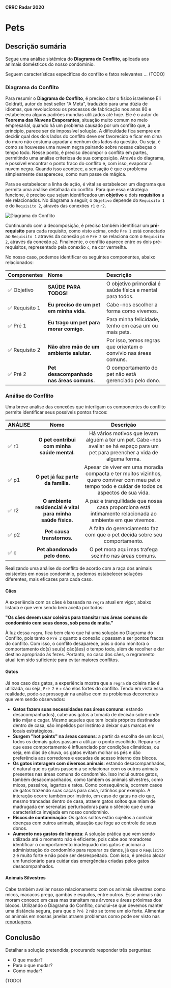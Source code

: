 #### CRRC Radar 2020

# Pets

## Descrição sumária

Segue uma análise sistêmica do **Diagrama do Conflito**, aplicada aos animais domésticos do nosso condomínio.

Seguem características específicas do conflito e fatos relevantes ... (TODO)

### Diagrama do Conflito

Para resumir o **Diagrama do Conflito**, é preciso citar o físico israelense Eli Goldratt, autor do best seller "A Meta", traduzido para uma dúzia de idiomas, que revolucionou os processos de fabricação nos anos 80 e estabeleceu alguns padrões mundias utilizados até hoje. Ele é o autor do **Teorema das Nuvens Evaporantes**, situação muito comum no meio empresarial, quando há um problema causado por um conflito que, a princípio, parece ser de impossível solução. A dificuldade fica sempre em decidir qual dos dois lados do conflito deve ser favorecido e ficar em cima do muro não costuma agradar a nenhum dos lados da questão. Ou seja, é como se houvesse uma nuvem negra pairando sobre nossas cabeças o tempo todo. Nesse ponto, é preciso decompor o conflito em partes, permitindo uma análise criteriosa de sua composição. Através do diagrama, é possível encontrar o ponto fraco do conflito e, com isso, evaporar a nuvem negra. Quando isso acontece, a sensação é que o problema simplesmente desapareceu, como num passe de mágica.

Para se estabelecer a linha de ação, é vital se estabelecer um diagrama que permita uma análise detalhada do conflito. Para que essa estratégia funcione, é preciso que sejam identificados um **objetivo** e dois **requisitos** a ele relacionados. No diagrama a seguir, o `Objetivo` depende do `Requisito 1` e do `Requisito 2`, através das conexões `r1` e `r2`.

![Diagrama do Conflito](https://i.imgur.com/HO7bWxJ.png)

Continuando com a decomposição, é preciso também identificar um **pré-requisito** para cada requisito, como visto acima, onde `Pre 1` está conectado ao `Requisito 1` através da conexão `p1` e `Pré 2` se relaciona com o `Requisito 2`, através da conexão `p2`. Finalmente, o conflito aparece entre os dois pré-requisitos, representado pela conexão `c`, na cor vermelha.
 
No nosso caso, podemos identificar os seguintes componentes, abaixo relacionados:

| **Componentes**     | **Nome**              | **Descrição**           |  
| :---             |     :---             |          :---         |  
| ✅ Objetivo         | **SAÚDE PARA TODOS!**  |  O objetivo primordial é saúde física e mental para todos.  |
| ✅ Requisito 1      | **Eu preciso de um pet em minha vida.** |  Cabe-nos escolher a forma como vivemos. |  
| ✅ Pré 1            | **Eu trago um pet para morar comigo.** |  Para minha felicidade, tenho em casa um ou mais pets. |   
| ✅ Requisito 2      | **Não abro mão de um ambiente salutar.** |  Por isso, temos regras que orientam o convívio nas áreas comuns. | 
| ✅ Pré 2            | **Pet desacompanhado nas áreas comuns.** |  O comportamento do pet não está gerenciado pelo dono. |   

### Análise do Conflito

Uma breve análise das conexões que interligam os componentes do conflito permite identificar seus possíveis pontos fracos:

| **ANÁLISE**      | **Nome**              | **Descrição**           |  
| :---             |     :---:             |          :---:          |  
| ✅ r1               | **O pet contribui com minha saúde mental.** |  Há vários motivos que levam alguém a ter um pet. Cabe-nos avaliar se há espaço para um pet para preencher a vida de alguma forma. |  
| ✅ p1               | **O pet já faz parte da família.** |  Apesar de viver em uma moradia compacta e ter muitos vizinhos, quero conviver com meu pet o tempo todo e cuidar de todos os aspectos de sua vida. |  
| ✅ r2               | **O ambiente residencial é vital para minha saúde física.** |  A paz e tranquilidade que nossa casa proporciona está intimamente relacionada ao ambiente em que vivemos.  |  
| ✅ p2               | **Pet causa transtornos.** |  A falta do gerenciamento faz com que o pet decida sobre seu comportamento. |  
| ✅ c                | **Pet abandonado pelo dono.** |  O pet mora aqui mas trafega sozinho nas áreas comuns. |      

Realizando uma análise do conflito de acordo com a raça dos animais existentes em nosso condomínio, podemos estabelecer soluções diferentes, mais eficazes para cada caso.

#### Cães

A experiência com os cães é baseada na `regra` atual em vigor, abaixo listada e que vem sendo bem aceita por todos:

**"Os cães devem usar coleiras para transitar nas áreas comuns do condomínio com seus donos, sob pena de multa."**

À luz dessa `regra`, fica bem claro que há uma solução no Diagrama do Conflito, pois tanto o `Pré 2` quanto a conexão `c` passam a ser pontos fracos do conflito. Com isso, o conflito desaparece, pois o dono monitora o comportamento do(s) seu(s) cão(ães) o tempo todo, além de recolher e dar destino apropriado às fezes. Portanto, no caso dos cães, o regramento atual tem sido suficiente para evitar maiores conflitos.

#### Gatos

Já nos caso dos gatos, a experiência mostra que a `regra` da coleira não é utilizada, ou seja, `Pré 2` e `c` são elos fortes do conflito. Tendo em vista essa realidade, pode-se prosseguir na análise com os problemas decorrentes que vem sendo observados:

- **Gatos fazem suas necessidades nas áreas comuns**: estando desacompanhados), cabe aos gatos a tomada de decisão sobre onde irão mijar e cagar. Mesmo aqueles que tem locais próprios destinados dentro de casa, são impelidos por instinto a deixar suas marcas em locais estratégicos.
- **Surgem "hot points" na áreas comuns**: a partir da escolha de um local, todos os demais gatos passam a utilizar o ponto escolhido. Repara-se que esse comportamento é influenciado por condições climáticas, ou seja, em dias de chuva, os gatos evitam molhar os pés e dão preferência aos corredores e escadas de acesso interno dos blocos.
- **Os gatos interagem com diversos animais**: estando desacompanhados, é natural que os gatos passem a se relacionar com os outros animais presentes nas áreas comuns do condomínio. Isso inclui outros gatos, também desacompanhados, como também os animais silvestres, como micos, passáros, lagartos e ratos. Como consequência, ocorrem casos de gatos trazendo suas caças para casa, ratinhos por exemplo. A interação ocorre também por instinto, em caso de gatas no cio que, mesmo trancadas dentro de casa, atraem gatos soltos que miam de madrugada em serenatas perturbadoras para o silêncio que é uma característica invejada em nosso condomínio.
- **Riscos de contaminação**: Os gatos soltos estão sujeitos a contrair doenças com outros animais, situação que foge ao controle de seus donos.
- **Aumento nos gastos de limpeza**:  A solução prática que vem sendo utilizada até o momento não é eficiente, pois cabe aos moradores identificar o comportamento inadequado dos gatos e acionar a administração do condomínio para reparar os danos, já que o `Requisito 2` é muito forte e não pode ser desrespeitado. Com isso, é preciso alocar um funcionário para cuidar das emergências criadas pelos gatos desacompanhados.

#### Animais Silvestres

Cabe também avaliar nosso relacionamento com os animais silvestres como micos, macacos prego, gambás e esquilos, entre outros. Esse animais não moram conosco em casa mas transitam nas árvores e áreas próximas dos blocos. Utilizando o Diagrama do Conflito, conclui-se que devemos manter uma distância segura, para que o `Pré 2` não se torne um elo forte. Alimentar os animais em nossas janelas atraem problemas como pode ser visto nas [reportagens](/_arquivo/2019-06-welcomekit/micos.pdf).

## Conclusão

Detalhar a solução pretendida, procurando responder três perguntas:

- O que mudar?
- Para o que mudar?
- Como mudar?

(TODO)
